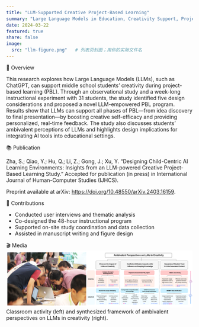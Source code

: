 ```yaml
---
title: "LLM-Supported Creative Project-Based Learning"
summary: "Large Language Models in Education, Creativity Support, Project-Based Learning, Human–AI Collaboration"
date: 2024-03-22
featured: true
share: false
image:
  src: "llm-figure.png"   # 列表页封面；用你的实际文件名
---
```


<div class="section-card">
  <div class="section-title">🧩 Overview</div>
  <p>
    This research explores how Large Language Models (LLMs), such as ChatGPT, can support middle school students’ creativity during project-based learning (PBL). 
    Through an observational study and a week-long instructional experiment with 31 students, the study identified five design considerations and proposed a novel LLM-empowered PBL program.
    Results show that LLMs can support all phases of PBL—from idea discovery to final presentation—by boosting creative self-efficacy and providing personalized, real-time feedback. 
    The study also discusses students’ ambivalent perceptions of LLMs and highlights design implications for integrating AI tools into educational settings.
  </p>
</div>

<div class="section-card">
  <div class="section-title">📚 Publication</div>
  <p class="pub-item">
    Zha, S.; Qiao, Y.; <span class="pub-authors">Hu, Q.</span>; Li, Z.; Gong, J.; Xu, Y. 
    “Designing Child-Centric AI Learning Environments: Insights from an LLM-powered Creative Project-Based Learning Study.”
    <span class="subtle">Accepted for publication (in press) in</span> <span class="pub-venue">International Journal of Human-Computer Studies (IJHCS)</span>.
  </p>
  <p class="pub-item subtle">
    Preprint available at arXiv: <a href="https://doi.org/10.48550/arXiv.2403.16159" target="_blank">https://doi.org/10.48550/arXiv.2403.16159</a>.
  </p>
</div>

<div class="section-card">
  <div class="section-title">🎯 Contributions</div>
  <ul class="tight-list">
    <li>Conducted user interviews and thematic analysis</li>
    <li>Co-designed the 48-hour instructional program</li>
    <li>Supported on-site study coordination and data collection</li>
    <li>Assisted in manuscript writing and figure design</li>
  </ul>
</div>

<div class="section-card">
  <div class="section-title">🎬 Media</div>
  <img src="llm-figure.png" alt="LLM-supported PBL: classroom activity and framework figure">
  <div class="fig-note">Classroom activity (left) and synthesized framework of ambivalent perspectives on LLMs in creativity (right).</div>
</div>
